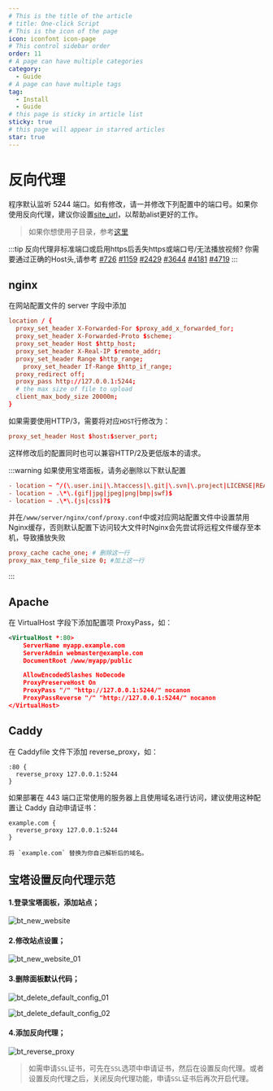 ```yaml
---
# This is the title of the article
# title: One-click Script
# This is the icon of the page
icon: iconfont icon-page
# This control sidebar order
order: 11
# A page can have multiple categories
category:
  - Guide
# A page can have multiple tags
tag:
  - Install
  - Guide
# this page is sticky in article list
sticky: true
# this page will appear in starred articles
star: true
---
```


# 反向代理

程序默认监听 5244 端口。如有修改，请一并修改下列配置中的端口号。如果你使用反向代理，建议你设置[site_url](../../config/configuration.md#site_url)，以帮助alist更好的工作。

> 如果你想使用子目录，参考[这里](../../faq/howto.md#如何对子目录进行反向代理)

:::tip 反向代理非标准端口或启用https后丢失https或端口号/无法播放视频?
你需要通过正确的Host头,请参考 [#726](https://github.com/alist-org/alist/issues/726) [#1159](https://github.com/alist-org/alist/issues/1159) [#2429](https://github.com/alist-org/alist/issues/2429) [#3644](https://github.com/alist-org/alist/issues/3644) [#4181](https://github.com/alist-org/alist/issues/4181) [#4719](https://github.com/alist-org/alist/issues/4719)
:::

## **nginx**

在网站配置文件的 server 字段中添加

```conf
location / {
  proxy_set_header X-Forwarded-For $proxy_add_x_forwarded_for;
  proxy_set_header X-Forwarded-Proto $scheme;
  proxy_set_header Host $http_host;
  proxy_set_header X-Real-IP $remote_addr;
  proxy_set_header Range $http_range;
	proxy_set_header If-Range $http_if_range;
  proxy_redirect off;
  proxy_pass http://127.0.0.1:5244;
  # the max size of file to upload
  client_max_body_size 20000m;
}
```

如果需要使用HTTP/3，需要将对应`HOST`行修改为：

```conf
proxy_set_header Host $host:$server_port;
```

这样修改后的配置同时也可以兼容HTTP/2及更低版本的请求。

:::warning
如果使用宝塔面板，请务必删除以下默认配置

```conf
- location ~ ^/(\.user.ini|\.htaccess|\.git|\.svn|\.project|LICENSE|README.md
- location ~ .\*\.(gif|jpg|jpeg|png|bmp|swf)$
- location ~ .\*\.(js|css)?$
```

并在`/www/server/nginx/conf/proxy.conf`中或对应网站配置文件中设置禁用Nginx缓存，否则默认配置下访问较大文件时Nginx会先尝试将远程文件缓存至本机，导致播放失败

```conf
proxy_cache cache_one; # 删除这一行
proxy_max_temp_file_size 0; #加上这一行
```

:::

## **Apache**

在 VirtualHost 字段下添加配置项 ProxyPass，如：

```xml
<VirtualHost *:80>
    ServerName myapp.example.com
    ServerAdmin webmaster@example.com
    DocumentRoot /www/myapp/public

    AllowEncodedSlashes NoDecode
    ProxyPreserveHost On
    ProxyPass "/" "http://127.0.0.1:5244/" nocanon
    ProxyPassReverse "/" "http://127.0.0.1:5244/" nocanon
</VirtualHost>
```

## **Caddy**

在 Caddyfile 文件下添加 reverse_proxy，如：

```
:80 {
  reverse_proxy 127.0.0.1:5244
}
```

如果部署在 443 端口正常使用的服务器上且使用域名进行访问，建议使用这种配置让 Caddy 自动申请证书：

```
example.com {
  reverse_proxy 127.0.0.1:5244
}

将 `example.com` 替换为你自己解析后的域名。

```
## **宝塔设置反向代理示范**

#### 1.登录宝塔面板，添加站点；

![bt_new_website](/img/guide/reverse_proxy/bt_new_website.png)

#### 2.修改站点设置；

![bt_new_website_01](/img/guide/reverse_proxy/bt_new_website_01.png)

#### 3.删除面板默认代码；

![bt_delete_default_config_01](/img/guide/reverse_proxy/bt_delete_default_config_01.png)

![bt_delete_default_config_02](/img/guide/reverse_proxy/bt_delete_default_config_02.png)

#### 4.添加反向代理；

![bt_reverse_proxy](/img/guide/reverse_proxy/bt_reverse_proxy.png)

> 如需申请`SSL`证书，可先在`SSL`选项中申请证书，然后在设置反向代理。或者设置反向代理之后，关闭反向代理功能，申请`SSL`证书后再次开启代理。
